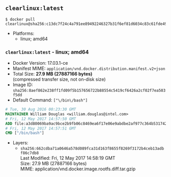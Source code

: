 ## `clearlinux:latest`

```console
$ docker pull clearlinux@sha256:c13dc7f24c4a791ee89492246327b31f6ef81d6034c83c61fde49f1ea2d9b8f3
```

-	Platforms:
	-	linux; amd64

### `clearlinux:latest` - linux; amd64

-	Docker Version: 17.03.1-ce
-	Manifest MIME: `application/vnd.docker.distribution.manifest.v2+json`
-	Total Size: **27.9 MB (27887166 bytes)**  
	(compressed transfer size, not on-disk size)
-	Image ID: `sha256:8aef862e238ff1fd09f5b157656722b88554c5419cf6426a2cf02f7ea503f5dd`
-	Default Command: `["\/bin\/bash"]`

```dockerfile
# Tue, 30 Aug 2016 00:23:30 GMT
MAINTAINER William Douglas <william.douglas@intel.com>
# Fri, 12 May 2017 14:57:50 GMT
ADD file:a3d80069ba9ac9bce2b9fb06c8469ea6f17e06e9abdbe2af977c364b531742ba in / 
# Fri, 12 May 2017 14:57:51 GMT
CMD ["/bin/bash"]
```

-	Layers:
	-	`sha256:662cdba71a0646a578d089fca31d163f8655f8269f3172b4ceb13adbf86c7db8`  
		Last Modified: Fri, 12 May 2017 14:58:19 GMT  
		Size: 27.9 MB (27887166 bytes)  
		MIME: application/vnd.docker.image.rootfs.diff.tar.gzip
